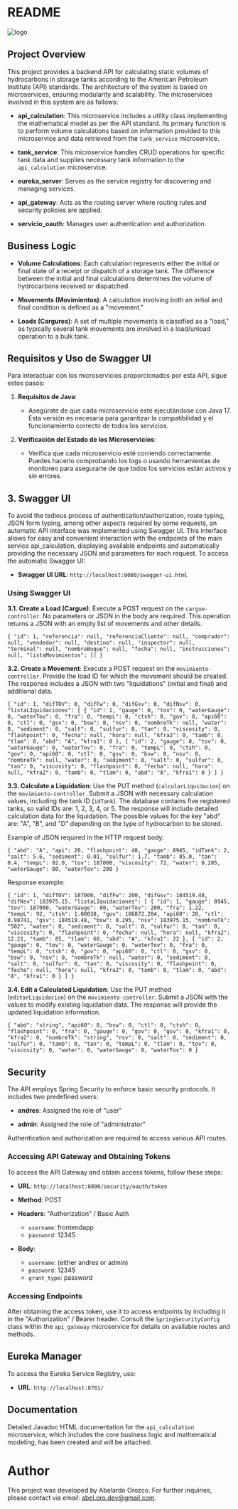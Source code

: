 # README

![logo](https://cdn.pixabay.com/photo/2021/07/25/18/02/api-6492491_960_720.jpg "logo")
## Project Overview



This project provides a backend API for calculating static volumes of hydrocarbons in storage tanks according to the American Petroleum Institute (API) standards. The architecture of the system is based on microservices, ensuring modularity and scalability. The microservices involved in this system are as follows:


- **api_calculation**: This microservice includes a utility class implementing the mathematical model as per the API standard. Its primary function is to perform volume calculations based on information provided to this microservice and data retrieved from the `tank_service` microservice.

- **tank_service**: This microservice handles CRUD operations for specific tank data and supplies necessary tank information to the `api_calculation` microservice.

- **eureka_server**: Serves as the service registry for discovering and managing services.

- **api_gateway**: Acts as the routing server where routing rules and security policies are applied.
- **servicio_oauth**: Manages user authentication and authorization.


## Business Logic


- **Volume Calculations**: Each calculation represents either the initial or final state of a receipt or dispatch of a storage tank. The difference between the initial and final calculations determines the volume of hydrocarbons received or dispatched.

- **Movements (Movimientos)**: A calculation involving both an initial and final condition is defined as a "movement."

- **Loads (Cargures)**: A set of multiple movements is classified as a "load," as typically several tank movements are involved in a load/unload operation to a bulk tank.

## Requisitos y Uso de Swagger UI

Para interactuar con los microservicios proporcionados por esta API, sigue estos pasos:

1. **Requisitos de Java**:
   - Asegúrate de que cada microservicio esté ejecutándose con Java 17. Esta versión es necesaria para garantizar la compatibilidad y el funcionamiento correcto de todos los servicios.

2. **Verificación del Estado de los Microservicios**:
   - Verifica que cada microservicio esté corriendo correctamente. Puedes hacerlo comprobando los logs o usando herramientas de monitoreo para asegurarte de que todos los servicios están activos y sin errores.


## 3. Swagger UI

To avoid the tedious process of authentication/authorization, route typing, JSON form typing, among other aspects required by some requests, an automatic API interface was implemented using Swagger UI. This interface allows for easy and convenient interaction with the endpoints of the main service api_calculation, displaying available endpoints and automatically providing the necessary JSON and parameters for each request. To access the automatic Swagger UI:

- **Swagger UI URL**: `http://localhost:8080/swagger-ui.html`

### Using Swagger UI

**3.1. Create a Load (Cargue)**: Execute a POST request on the `cargue-controller`. No parameters or JSON in the body are required. This operation returns a JSON with an empty list of movements and other details.

`{
  "id": 1,
  "referencia": null,
  "referenciaCliente": null,
  "comprador": null,
  "vendedor": null,
  "destino": null,
  "inspector": null,
  "terminal": null,
  "nombreBuque": null,
  "fecha": null,
  "instrucciones": null,
  "listaMovimientos": []
}`

**3.2. Create a Movement**: Execute a POST request on the `movimiento-controller`. Provide the load ID for which the movement should be created. The response includes a JSON with two "liquidations" (initial and final) and additional data.

`{
  "id": 1,
  "difTOV": 0,
  "difFw": 0,
  "difGsv": 0,
  "difNsv": 0,
  "listaLIquidaciones": [
    {
      "id": 1,
      "gauge": 0,
      "tov": 0,
      "waterGauge": 0,
      "waterTov": 0,
      "fra": 0,
      "tempL": 0,
      "ctsh": 0,
      "gov": 0,
      "api60": 0,
      "ctl": 0,
      "gsv": 0,
      "bsw": 0,
      "nsv": 0,
      "nombreTk": null,
      "water": 0,
      "sediment": 0,
      "salt": 0,
      "sulfur": 0,
      "tan": 0,
      "viscosity": 0,
      "flashpoint": 0,
      "fecha": null,
      "hora": null,
      "kfra2": 0,
      "tamb": 0,
      "tlam": 0,
      "abd": "A",
      "kfra1": 0
    },
    {
      "id": 2,
      "gauge": 0,
      "tov": 0,
      "waterGauge": 0,
      "waterTov": 0,
      "fra": 0,
      "tempL": 0,
      "ctsh": 0,
      "gov": 0,
      "api60": 0,
      "ctl": 0,
      "gsv": 0,
      "bsw": 0,
      "nsv": 0,
      "nombreTk": null,
      "water": 0,
      "sediment": 0,
      "salt": 0,
      "sulfur": 0,
      "tan": 0,
      "viscosity": 0,
      "flashpoint": 0,
      "fecha": null,
      "hora": null,
      "kfra2": 0,
      "tamb": 0,
      "tlam": 0,
      "abd": "A",
      "kfra1": 0
    }
  ]
}`


**3.3. Calculate a Liquidation**: Use the PUT method (`calcularLiquidacion`) on the `movimiento-controller`. Submit a JSON with necessary calculation values, including the tank ID (`idTank`). The database contains five registered tanks, so valid IDs are: 1, 2, 3, 4, or 5. The response will include detailed calculation data for the liquidation. The possible values for the key "abd" are: "A", "B", and "D" depending on the type of hydrocarbon to be stored.

Example of JSON required in the HTTP request body:

`{
  "abd": "A",
  "api": 20,
  "flashpoint": 40,
  "gauge": 8945,
  "idTank": 2,
  "salt": 5.6,
  "sediment": 0.01,
  "sulfur": 1.7,
  "tamb": 85.0,
  "tan": 0.4,
  "tempL": 92.0,
  "tov": 187000,
  "viscosity": 72,
  "water": 0.285,
  "waterGauge": 80,
  "waterTov": 200
}`

Response example:

`{
  "id": 1,
  "difTOV": 187000,
  "difFw": 200,
  "difGsv": 184519.48,
  "difNsv": 183975.15,
  "listaLIquidaciones": [
    {
      "id": 1,
      "gauge": 8945,
      "tov": 187000,
      "waterGauge": 80,
      "waterTov": 200,
      "fra": 1.22,
      "tempL": 92,
      "ctsh": 1.00038,
      "gov": 186872.204,
      "api60": 20,
      "ctl": 0.98741,
      "gsv": 184519.48,
      "bsw": 0.295,
      "nsv": 183975.15,
      "nombreTk": "502",
      "water": 0,
      "sediment": 0,
      "salt": 0,
      "sulfur": 0,
      "tan": 0,
      "viscosity": 0,
      "flashpoint": 0,
      "fecha": null,
      "hora": null,
      "kfra2": 12.21,
      "tamb": 85,
      "tlam": 60,
      "abd": "A",
      "kfra1": 22
    },
    {
      "id": 2,
      "gauge": 0,
      "tov": 0,
      "waterGauge": 0,
      "waterTov": 0,
      "fra": 0,
      "tempL": 0,
      "ctsh": 0,
      "gov": 0,
      "api60": 0,
      "ctl": 0,
      "gsv": 0,
      "bsw": 0,
      "nsv": 0,
      "nombreTk": null,
      "water": 0,
      "sediment": 0,
      "salt": 0,
      "sulfur": 0,
      "tan": 0,
      "viscosity": 0,
      "flashpoint": 0,
      "fecha": null,
      "hora": null,
      "kfra2": 0,
      "tamb": 0,
      "tlam": 0,
      "abd": "A",
      "kfra1": 0
    }
  ]
}`


 
**3.4. Edit a Calculated Liquidation**: Use the PUT method (`editarLiquidacion`) on the `movimiento-controller`. Submit a JSON with the values to modify existing liquidation data. The response will provide the updated liquidation information.

`{
  "abd": "string",
  "api60": 0,
  "bsw": 0,
  "ctl": 0,
  "ctsh": 0,
  "flashpoint": 0,
  "fra": 0,
  "gauge": 0,
  "gov": 0,
  "gsv": 0,
  "kfra1": 0,
  "kfra2": 0,
  "nombreTk": "string",
  "nsv": 0,
  "salt": 0,
  "sediment": 0,
  "sulfur": 0,
  "tamb": 0,
  "tan": 0,
  "tempL": 0,
  "tlam": 0,
  "tov": 0,
  "viscosity": 0,
  "water": 0,
  "waterGauge": 0,
  "waterTov": 0
}`

## Security

The API employs Spring Security to enforce basic security protocols. It includes two predefined users:

- **andres**: Assigned the role of "user"

- **admin**: Assigned the role of "administrator"


Authentication and authorization are required to access various API routes.

### Accessing API Gateway and Obtaining Tokens

To access the API Gateway and obtain access tokens, follow these steps:

- **URL**: `http://localhost:8090/security/oauth/token`

- **Method**: POST

- **Headers**: "Authorization" / Basic Auth

  - `username`: frontendapp
  - `password`: 12345
  
- **Body**:

  - `username`: (either andres or admin)
  - `password`: 12345
  - `grant_type`: password

### Accessing Endpoints

After obtaining the access token, use it to access endpoints by including it in the "Authorization" / Bearer header. Consult the `SpringSecurityConfig` class within the `api_gateway` microservice for details on available routes and methods.


## Eureka Manager

To access the Eureka Service Registry, use:

- **URL**: `http://localhost:8761/`


## Documentation

Detailed Javadoc HTML documentation for the `api_calculation` microservice, which includes the core business logic and mathematical modeling, has been created and will be attached.

# Author

This project was developed by Abelardo Orozco. For further inquiries, please contact via email: abel.oro.dev@gmail.com.
